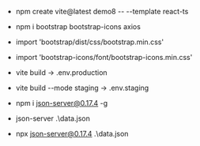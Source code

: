 * npm create vite@latest demo8 -- --template react-ts
* npm i bootstrap bootstrap-icons axios

* import 'bootstrap/dist/css/bootstrap.min.css'
* import 'bootstrap-icons/font/bootstrap-icons.min.css'

* vite build -> .env.production
* vite build --mode staging -> .env.staging

* npm i json-server@0.17.4 -g
* json-server .\data.json
* npx json-server@0.17.4 .\data.json
